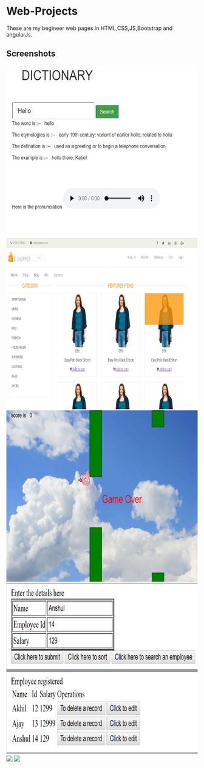 # Web-Projects
These are my begineer web pages in HTML,CSS,JS,Bootstrap and angularJs.

## Screenshots
<img src="https://github.com/AkhilDixit1998/Web-Projects/blob/master/web%20images/dictionary.PNG" height="450">

<img src="https://github.com/AkhilDixit1998/Web-Projects/blob/master/web%20images/ecommerce.PNG" height="450">

<img src="https://github.com/AkhilDixit1998/Web-Projects/blob/master/web%20images/flappybird.PNG" height="450">

<img src="https://github.com/AkhilDixit1998/Web-Projects/blob/master/web%20images/jsentry.PNG" height="450">

<img src="https://github.com/AkhilDixit1998/Web-Projects/blob/master/web%20images/movies.PNG" height="450">

<img src="https://github.com/AkhilDixit1998/Web-Projects/blob/master/web%20images/sports.PNG" height="450">



